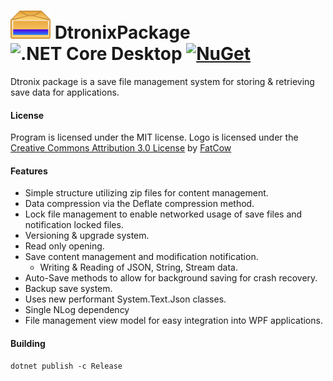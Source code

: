 # ![Logo](https://github.com/Dtronix/DtronixPackage/blob/master/src/icon.png) DtronixPackage ![.NET Core Desktop](https://github.com/Dtronix/DtronixPackage/workflows/.NET%20Core%20Desktop/badge.svg) [![NuGet](https://img.shields.io/nuget/v/DtronixPackage.svg?maxAge=600)](https://www.nuget.org/packages/DtronixPackage)

Dtronix package is a save file management system for storing & retrieving save data for applications.

#### License
Program is licensed under the MIT license.
Logo is licensed under the [Creative Commons Attribution 3.0 License](http://creativecommons.org/licenses/by/3.0/us/) by [FatCow](https://www.fatcow.com/free-icons)

#### Features
- Simple structure utilizing zip files for content management.
- Data compression via the Deflate compression method.
- Lock file management to enable networked usage of save files and notification locked files.
- Versioning & upgrade system.
- Read only opening.
- Save content management and modification notification.
  - Writing & Reading of JSON, String, Stream data.
- Auto-Save methods to allow for background saving for crash recovery.
- Backup save system.
- Uses new performant System.Text.Json classes.
- Single NLog dependency
- File management view model for easy integration into WPF applications.

#### Building
```
dotnet publish -c Release
```

